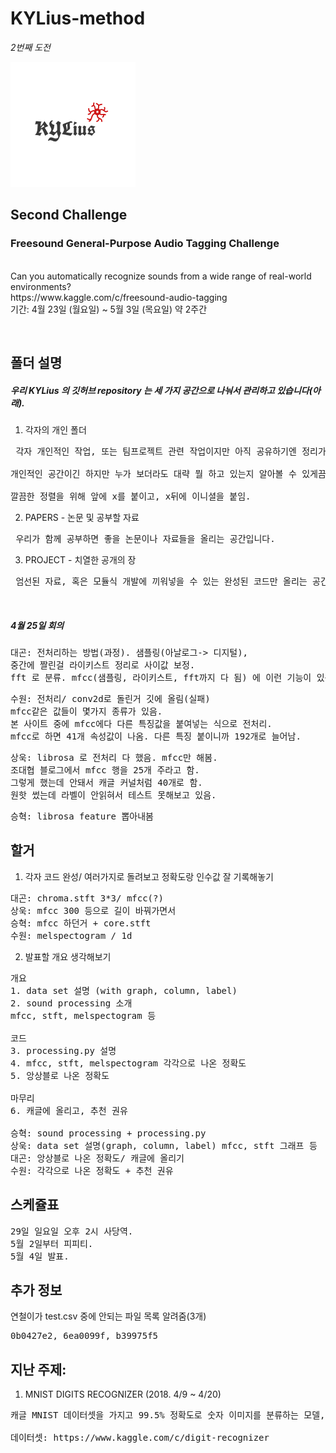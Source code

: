 # KYLius-method
<p><i>2번째 도전</i></p>
<img src="PROJECT1/logo/KYLius_logo4.png">

## Second Challenge
<p>

### Freesound General-Purpose Audio Tagging Challenge
<br>
Can you automatically recognize sounds from a wide range of real-world environments?
<br>
https://www.kaggle.com/c/freesound-audio-tagging
<br>
기간: 4월 23일 (월요일) ~ 5월 3일 (목요일) 약 2주간
</p>
<br>

## 폴더 설명
##### 우리 KYLius 의 깃허브 repository 는 세 가지 공간으로 나눠서 관리하고 있습니다(아래).
1. 각자의 개인 폴더 <br>
<pre> 각자 개인적인 작업, 또는 팀프로젝트 관련 작업이지만 아직 공유하기엔 정리가 덜 된 것들을 모아놓는 공간입니다. <br>
개인적인 공간이긴 하지만 누가 보더라도 대략 뭘 하고 있는지 알아볼 수 있게끔 적절한 주석은 필수!<br>
깔끔한 정렬을 위해 앞에 x를 붙이고, x뒤에 이니셜을 붙임. </pre>
2. PAPERS - 논문 및 공부할 자료 <br>
<pre> 우리가 함께 공부하면 좋을 논문이나 자료들을 올리는 공간입니다. </pre>
3. PROJECT - 치열한 공개의 장 <br>
<pre> 엄선된 자료, 혹은 모듈식 개발에 끼워넣을 수 있는 완성된 코드만 올리는 공간입니다. </pre>
<br>

##### 4월 25일 회의
<pre>
대곤: 전처리하는 방법(과정). 샘플링(아날로그-> 디지털),
중간에 짤린걸 라이키스트 정리로 사이값 보정.
fft 로 분류. mfcc(샘플링, 라이키스트, fft까지 다 됨) 에 이런 기능이 있음.
</pre>

<pre>
수원: 전처리/ conv2d로 돌린거 깃에 올림(실패)
mfcc같은 값들이 몇가지 종류가 있음.
본 사이트 중에 mfcc에다 다른 특징값을 붙여넣는 식으로 전처리.
mfcc로 하면 41개 속성값이 나옴. 다른 특징 붙이니까 192개로 늘어남.
</pre>

<pre>
상욱: librosa 로 전처리 다 했음. mfcc만 해봄.
조대협 블로그에서 mfcc 행을 25개 주라고 함.
그렇게 했는데 안돼서 캐글 커널처럼 40개로 함.
원핫 썼는데 라벨이 안읽혀서 테스트 못해보고 있음.
</pre>

<pre>
승혁: librosa feature 뽑아내봄
</pre>

## 할거
1. 각자 코드 완성/ 여러가지로 돌려보고 정확도랑 인수값 잘 기록해놓기
<pre>
대곤: chroma.stft 3*3/ mfcc(?)
상욱: mfcc 300 등으로 길이 바꿔가면서
승혁: mfcc 하던거 + core.stft
수원: melspectogram / 1d
</pre>

2. 발표할 개요 생각해보기
<pre>
개요
1. data set 설명 (with graph, column, label)
2. sound processing 소개
mfcc, stft, melspectogram 등

코드
3. processing.py 설명
4. mfcc, stft, melspectogram 각각으로 나온 정확도
5. 앙상블로 나온 정확도

마무리
6. 캐글에 올리고, 추천 권유

승혁: sound processing + processing.py
상욱: data set 설명(graph, column, label) mfcc, stft 그래프 등
대곤: 앙상블로 나온 정확도/ 캐글에 올리기
수원: 각각으로 나온 정확도 + 추천 권유
</pre>


## 스케쥴표
<pre>
29일 일요일 오후 2시 사당역.
5월 2일부터 피피티.
5월 4일 발표.
</pre>

## 추가 정보
연철이가 test.csv 중에 안되는 파일 목록 알려줌(3개)
<pre>
0b0427e2, 6ea0099f, b39975f5
</pre>

## 지난 주제: 
1. MNIST DIGITS RECOGNIZER (2018. 4/9 ~ 4/20)
<pre>
캐글 MNIST 데이터셋을 가지고 99.5% 정확도로 숫자 이미지를 분류하는 모델, 프로그램을 만듬(Tensorflow, CNN 활용). <br>
데이터셋: https://www.kaggle.com/c/digit-recognizer
</pre>
